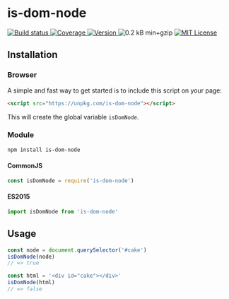 # is-dom-node

<a href="https://travis-ci.org/jlmakes/is-dom-node"> <img src="https://img.shields.io/travis/jlmakes/is-dom-node.svg" alt="Build status"> </a>
<a href="https://coveralls.io/github/jlmakes/is-dom-node"> <img src="https://img.shields.io/coveralls/jlmakes/is-dom-node.svg" alt="Coverage"> </a>
<a href="https://www.npmjs.com/package/is-dom-node"> <img src="https://img.shields.io/npm/v/is-dom-node.svg" alt="Version"> </a>
<img src="https://img.shields.io/badge/min+gzip-0.2_kB-blue.svg" alt="0.2 kB min+gzip">
<a href="https://github.com/jlmakes/is-dom-node/blob/master/LICENSE"> <img src="https://img.shields.io/badge/license-MIT-1283c3.svg" alt="MIT License"> </a>

## Installation

### Browser

A simple and fast way to get started is to include this script on your page:

```html
<script src="https://unpkg.com/is-dom-node"></script>
```

This will create the global variable `isDomNode`.

### Module

```bash
npm install is-dom-node
```

#### CommonJS

```js
const isDomNode = require('is-dom-node')
```

#### ES2015

```js
import isDomNode from 'is-dom-node'
```

## Usage

```js
const node = document.querySelector('#cake')
isDomNode(node)
// => true

const html = '<div id="cake"></div>'
isDomNode(html)
// => false
```
